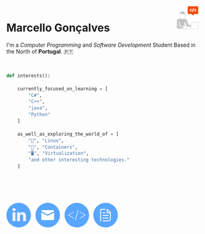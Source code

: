<img align="right" width="60" height="60" src="https://github.com/Marcello-Goncalves/Marcello-Goncalves/blob/main/GitHub_Profile/programmer.png">

# Marcello Gonçalves

I'm a *Computer Programming* and *Software Development* Student Based in the North of **Portugal**. 🇵🇹

<br>

```python
def interests():
    
    currently_focused_on_learning = [
        "C#",
        "C++",
        "java",
        "Python"
    ]

    as_well_as_exploring_the_world_of = [
        "🐧", "Linux",
        "🐋", "Containers",
        "🖥️", "Virtualization",
        "and other interesting technologies."
    ]
    
```

<!--
### Interests:

Currently foused on learning ***C#**, **Java**, **Python*** and ***C++***.

 As well as exploring the world of 🐧 **Linux** , 🖥️ **Virtualization** , 🐋 **Containers** and other interesting technologies.

-->

<br>

#

[![Linkedin](https://github.com/Marcello-Goncalves/Marcello-Goncalves/blob/main/GitHub_Profile/linkedin64px.png)](https://www.linkedin.com/in/marcello-gon%C3%A7alves-9258211b9/) &nbsp; [![Email](https://github.com/Marcello-Goncalves/Marcello-Goncalves/blob/main/GitHub_Profile/mail64px.png)](mailto:marcellogoncalves.pt@gmail.com) &nbsp; [![Repos](https://github.com/Marcello-Goncalves/Marcello-Goncalves/blob/main/GitHub_Profile/coding64px.png)](https://github.com/Marcello-Goncalves?tab=repositories) &nbsp; [![PRA](https://github.com/Marcello-Goncalves/Marcello-Goncalves/blob/main/GitHub_Profile/file64px.png)](https://marcellomartinsgon.wixsite.com/home)
